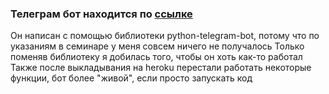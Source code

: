 ### Телеграм бот находится по [ссылке](t.me/word_oborbot/ )
Он написан с помощью библиотеки python-telegram-bot, потому что по указаниям в семинаре у меня совсем ничего не получалось
Только поменяв библиотеку я добилась того, чтобы он хоть как-то работал
Также после выкладывания на heroku перестали работать некоторые функции, бот более "живой", если просто запускать код
